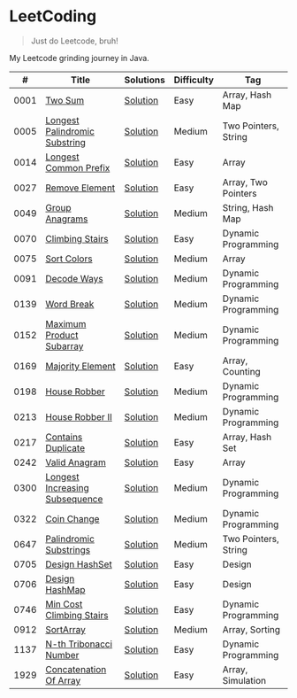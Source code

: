 # LeetCoding

> Just do Leetcode, bruh!

My Leetcode grinding journey in Java.

| #    | Title                                                                                           | Solutions                                                                                              | Difficulty | Tag                  |
|------|-------------------------------------------------------------------------------------------------|--------------------------------------------------------------------------------------------------------|------------|----------------------|
| 0001 | [Two Sum](https://leetcode.com/problems/two-sum/)                                               | [Solution](src/main/java/org/redquark/leetcoding/arrays/TwoSum.java)                                   | Easy       | Array, Hash Map      |
| 0005 | [Longest Palindromic Substring](https://leetcode.com/problems/longest-palindromic-substring/)   | [Solution](src/main/java/org/redquark/leetcoding/twopointers/LongestPalindromicSubstring.java)         | Medium     | Two Pointers, String |
| 0014 | [Longest Common Prefix](https://leetcode.com/problems/longest-common-prefix/)                   | [Solution](src/main/java/org/redquark/leetcoding/arrays/LongestCommonPrefix.java)                      | Easy       | Array                |
| 0027 | [Remove Element](https://leetcode.com/problems/remove-element/)                                 | [Solution](src/main/java/org/redquark/leetcoding/arrays/RemoveElement.java)                            | Easy       | Array, Two Pointers  |
| 0049 | [Group Anagrams](https://leetcode.com/problems/group-anagrams/)                                 | [Solution](src/main/java/org/redquark/leetcoding/strings/GroupAnagrams.java)                           | Medium     | String, Hash Map     |
| 0070 | [Climbing Stairs](https://leetcode.com/problems/climbing-stairs/)                               | [Solution](src/main/java/org/redquark/leetcoding/dynamicprogramming/ClimbingStairs.java)               | Easy       | Dynamic Programming  |
| 0075 | [Sort Colors](https://leetcode.com/problems/sort-colors/)                                       | [Solution](src/main/java/org/redquark/leetcoding/arrays/SortColors.java)                               | Medium     | Array                |
| 0091 | [Decode Ways](https://leetcode.com/problems/decode-ways/)                                       | [Solution](src/main/java/org/redquark/leetcoding/dynamicprogramming/DecodeWays.java)                   | Medium     | Dynamic Programming  |
| 0139 | [Word Break](https://leetcode.com/problems/word-break/)                                         | [Solution](src/main/java/org/redquark/leetcoding/dynamicprogramming/WordBreak.java)                    | Medium     | Dynamic Programming  |
| 0152 | [Maximum Product Subarray](https://leetcode.com/problems/maximum-product-subarray/)             | [Solution](src/main/java/org/redquark/leetcoding/dynamicprogramming/MaximumProductSubarray.java)       | Medium     | Dynamic Programming  |
| 0169 | [Majority Element](https://leetcode.com/problems/majority-element/)                             | [Solution](src/main/java/org/redquark/leetcoding/arrays/MajorityElement.java)                          | Easy       | Array, Counting      |
| 0198 | [House Robber](https://leetcode.com/problems/house-robber/)                                     | [Solution](src/main/java/org/redquark/leetcoding/dynamicprogramming/HouseRobber.java)                  | Medium     | Dynamic Programming  |
| 0213 | [House Robber II](https://leetcode.com/problems/house-robber-ii/)                               | [Solution](src/main/java/org/redquark/leetcoding/dynamicprogramming/HouseRobberII.java)                | Medium     | Dynamic Programming  |
| 0217 | [Contains Duplicate](https://leetcode.com/problems/contains-duplicate/)                         | [Solution](src/main/java/org/redquark/leetcoding/arrays/ContainsDuplicate.java)                        | Easy       | Array, Hash Set      |
| 0242 | [Valid Anagram](https://leetcode.com/problems/valid-anagram/)                                   | [Solution](src/main/java/org/redquark/leetcoding/arrays/ValidAnagram.java)                             | Easy       | Array                |
| 0300 | [Longest Increasing Subsequence](https://leetcode.com/problems/longest-increasing-subsequence/) | [Solution](src/main/java/org/redquark/leetcoding/dynamicprogramming/LongestIncreasingSubsequence.java) | Medium     | Dynamic Programming  |
| 0322 | [Coin Change](https://leetcode.com/problems/coin-change/)                                       | [Solution](src/main/java/org/redquark/leetcoding/dynamicprogramming/CoinChange.java)                   | Medium     | Dynamic Programming  |
| 0647 | [Palindromic Substrings](https://leetcode.com/problems/palindromic-substrings/)                 | [Solution](src/main/java/org/redquark/leetcoding/twopointers/PalindromicSubstrings.java)               | Medium     | Two Pointers, String |
| 0705 | [Design HashSet](https://leetcode.com/problems/design-hashset/)                                 | [Solution](src/main/java/org/redquark/leetcoding/design/DesignHashSet.java)                            | Easy       | Design               |
| 0706 | [Design HashMap](https://leetcode.com/problems/design-hashmap/)                                 | [Solution](src/main/java/org/redquark/leetcoding/design/DesignHashMap.java)                            | Easy       | Design               |
| 0746 | [Min Cost Climbing Stairs](https://leetcode.com/problems/min-cost-climbing-stairs/)             | [Solution](src/main/java/org/redquark/leetcoding/dynamicprogramming/MinCostClimbingStairs.java)        | Easy       | Dynamic Programming  |
| 0912 | [SortArray](https://leetcode.com/problems/sort-array/)                                          | [Solution](src/main/java/org/redquark/leetcoding/arrays/SortArray.java)                                | Medium     | Array, Sorting       |
| 1137 | [N-th Tribonacci Number](https://leetcode.com/problems/n-th-tribonacci-number/)                 | [Solution](src/main/java/org/redquark/leetcoding/dynamicprogramming/NthTribonacciNumber.java)          | Easy       | Dynamic Programming  |
| 1929 | [Concatenation Of Array](https://leetcode.com/problems/concatenation-of-array/)                 | [Solution](src/main/java/org/redquark/leetcoding/arrays/ConcatenationOfArray.java)                     | Easy       | Array, Simulation    |